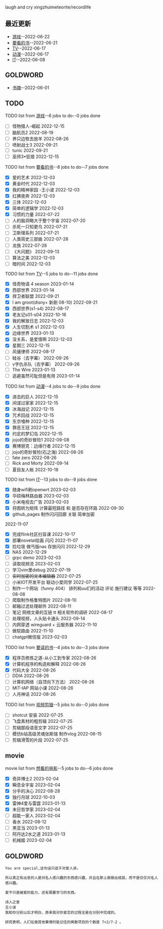 
laugh and cry
xingzhuimeteorite/recordlife
## 最近更新
- [游戏](https://github.com/xingzhuimeteorite/recordlife/issues/11)--2022-06-22
- [要看的书](https://github.com/xingzhuimeteorite/recordlife/issues/10)--2022-06-21
- [TV](https://github.com/xingzhuimeteorite/recordlife/issues/9)--2022-06-17
- [动漫](https://github.com/xingzhuimeteorite/recordlife/issues/8)--2022-06-17
- [IT](https://github.com/xingzhuimeteorite/recordlife/issues/7)--2022-06-08
## GOLDWORD
- [书摘](https://github.com/xingzhuimeteorite/recordlife/issues/2)--2022-06-01
## TODO
TODO list from [游戏](https://github.com/xingzhuimeteorite/recordlife/issues/11)--6 jobs to do--0 jobs done
- [ ]  怪物猎人-崛起 2022-12-15
- [ ] 脑航员2 2022-08-19
- [ ] 养只边牧去放羊 2022-08-26
- [ ] 喷射战士3 2022-09-21
- [ ] tunic 2022-09-21
- [ ] 巫师3•狂猎 2022-12-15

TODO list from [要看的书](https://github.com/xingzhuimeteorite/recordlife/issues/10)--8 jobs to do--7 jobs done
- [x] 爱的艺术 2022-12-03
- [x] 黄金时代 2022-12-03
- [x] 我的精神家园  -王小波 2022-12-03
- [x] 红拂夜奔 2022-12-03
- [x] 三体 2022-12-03
- [x] 简单的逻辑学 2022-12-03
- [x] 习惯的力量 2022-07-22
- [ ] 人的脑洞略大于整个宇宙 2022-07-20
- [ ] 杀死一只知更鸟  2022-07-21
- [ ] 卫斯理系列 2022-07-21
- [ ] 人类简史三部曲
 2022-07-28
- [ ] 龙族 2022-07-28
- [ ] 《大问题》 2022-09-13
- [ ] 算法之美 2022-12-03
- [ ] 暗时间 2022-12-03

TODO list from [TV](https://github.com/xingzhuimeteorite/recordlife/issues/9)--5 jobs to do--11 jobs done
- [x] 怪奇物语 4 season 2023-01-14
- [x] 西部世界 2023-01-14
- [x] 捍卫者联盟 2022-09-21
- [x] I am groot(disny+ 新剧 08-10) 2022-09-21
- [x] 西部世界(s1-s4) 2022-08-17
- [x] 老友记s01-s04 2022-10-16
- [x] 我的解放日志 2022-12-03
- [x] 人生切割术 s1 2022-12-03
- [x] 边缘世界 2023-01-13
- [x] 没关系，是爱情啊 2022-12-03
- [x] 星期三 2022-12-15
- [ ] 风骚律师 2022-08-17
- [ ] 硅谷（去字幕） 2022-09-26
- [ ] v字仇杀队（去字幕） 2022-09-26
- [ ] The Wire 2023-01-13
- [ ] 逃避虽然可耻但是有用 2023-01-14

TODO list from [动漫](https://github.com/xingzhuimeteorite/recordlife/issues/8)--4 jobs to do--9 jobs done
- [x] 进击的巨人 2022-12-15
- [x] 间谍过家家 2022-12-15
- [x] 冰海战记 2022-12-15
- [x] 咒术回战  2022-12-15
- [x] 东京喰种 2022-12-15
- [x] 罪恶王冠 2022-12-15
- [x] 约定的梦幻岛 2022-12-15
- [x] jojo的奇妙冒险1 2022-09-08
- [x] 赛博朋克：边缘行者 2022-12-15
- [ ] jojo的奇妙冒险(石之海) 2022-08-26
- [ ] fate zero 2022-08-26
- [ ] Rick and Morty 2022-09-14
- [ ] 夏目友人帐 2022-10-18

TODO list from [IT](https://github.com/xingzhuimeteorite/recordlife/issues/7)--13 jobs to do--9 jobs done
- [x] 随身wifi刷openwrt 2023-02-03
- [x] 华硕梅林路由器 2023-02-03
- [x] 小米电视去广告 2023-02-03
- [x] 将图转为矩阵 计算最短路径 和 是否存在环路 2022-09-30
- [x]  github_pages 制作闪闪回廊  关联   简单加密

 2022-11-07
- [x] 完成flink社区扫盲课  2022-10-17
- [x] 部署novelai绘画 闪闪 2022-11-07
- [x] 捡垃圾 做丐版nas   存放闪闪  2022-12-29
- [x] NAS 2022-12-29
- [ ] grpc demo 2023-02-03
- [ ] 读取视频流  2023-02-03
- [ ] 学习vim里debug 2022-07-19
- [ ] ~~实时加密的文本编辑器~~ 2022-07-25
- [ ] 小米IOT开发平台  联动小爱同学 2022-07-25
- [ ] 制作一个网站（funny 404） 排列和uu们的活动  评论 施行建议 等等  2022-08-08
- [ ] 爬取制作格鲁特图片 2022-08-10
- [ ] 邮箱过滤处理邮件 2022-08-11
- [ ] 笔记  网络文章的互链 tt 相关软件的调研  2022-08-17
- [ ] 处理视频，人头贴卡通头 2022-09-14
- [ ] 内网穿透  wireguard  + 云服务器  2022-11-10
- [ ] 做软路由 2022-11-10
- [ ] chatgpt微信版 2023-02-03

TODO list from [要读的书](https://github.com/xingzhuimeteorite/recordlife/issues/6)--4 jobs to do--3 jobs done
- [x] 程序员修炼之道-从小工到专家 2022-08-26
- [x] 计算机程序的构造和解释 2022-08-26
- [x] 代码大全 2022-08-26
- [ ] DDIA 2022-08-26
- [ ] 计算机网络（自顶向下方法）
 2022-08-26
- [ ] MIT-IAP 网站小课  2022-08-26
- [ ] 人月神话  2022-08-26

TODO list from [视频剪辑](https://github.com/xingzhuimeteorite/recordlife/issues/4)--5 jobs to do--0 jobs done
- [ ] shotcut 安装 2022-07-25
- [ ] 飞盘素材的粗剪辑 2022-07-25
- [ ]  剪辑那段语音文字 2022-07-25
- [ ] 模仿b站高级灵魂张斯瑞 制作vlog 2022-06-15
- [ ] 剪辑滑雪的片段 2022-07-25

## movie
movie list from [想看的电影](https://github.com/xingzhuimeteorite/recordlife/issues/5)--5 jobs to do--6 jobs done
- [x] 奇异博士2 2023-02-04
- [x] 瞬息全宇宙 2023-02-04
- [x] 分手的决心 2022-08-28
- [x] 独行月球 2022-10-03
- [x] 雷神4爱与雷霆 2023-01-13
- [x] 末日哲学家 2023-02-04
- [ ] 超能一家人 2023-02-04
- [ ] 香水 2022-08-12
- [ ] 黑亚当 2023-01-13
- [ ] 阿丹达2水之道 2023-01-13
- [ ] 机械姬 2023-02-04

## GOLDWORD
 ```
You are special,这句话只适于对爱人讲。
```
```
所以真正有出息的人是对名人感兴趣的东西感兴趣，并且在那上面做出成就，而不是仅仅对名人感兴趣。
```
```
爱不只是被爱的能力，还有需要学习的东西。
```
```
诗人之爱 
王小波
我和你分别以后才明白，原来我对你爱恋的过程全是在分别中完成的。
```
```
研究表明，人们在做其他事情时能记住的离散项目的个数是 7+2/7-2 。 
```
